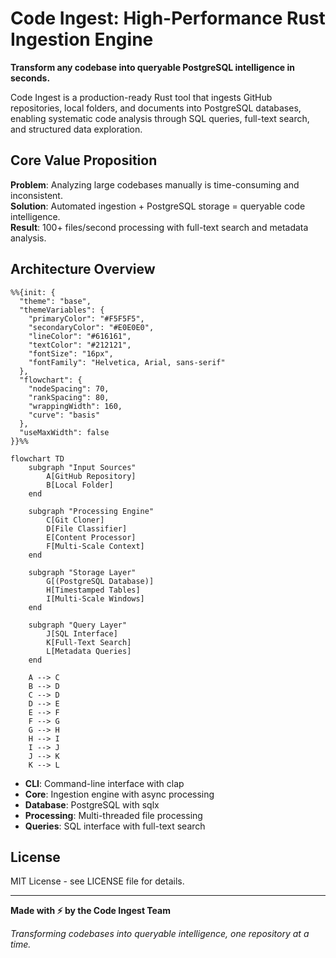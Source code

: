 # Code Ingest: High-Performance Rust Ingestion Engine

**Transform any codebase into queryable PostgreSQL intelligence in seconds.**

Code Ingest is a production-ready Rust tool that ingests GitHub repositories, local folders, and documents into PostgreSQL databases, enabling systematic code analysis through SQL queries, full-text search, and structured data exploration.

## Core Value Proposition

**Problem**: Analyzing large codebases manually is time-consuming and inconsistent.  
**Solution**: Automated ingestion + PostgreSQL storage = queryable code intelligence.  
**Result**: 100+ files/second processing with full-text search and metadata analysis.

## Architecture Overview

```mermaid
%%{init: {
  "theme": "base",
  "themeVariables": {
    "primaryColor": "#F5F5F5",
    "secondaryColor": "#E0E0E0",
    "lineColor": "#616161",
    "textColor": "#212121",
    "fontSize": "16px",
    "fontFamily": "Helvetica, Arial, sans-serif"
  },
  "flowchart": {
    "nodeSpacing": 70,
    "rankSpacing": 80,
    "wrappingWidth": 160,
    "curve": "basis"
  },
  "useMaxWidth": false
}}%%

flowchart TD
    subgraph "Input Sources"
        A[GitHub Repository]
        B[Local Folder]
    end
    
    subgraph "Processing Engine"
        C[Git Cloner]
        D[File Classifier]
        E[Content Processor]
        F[Multi-Scale Context]
    end
    
    subgraph "Storage Layer"
        G[(PostgreSQL Database)]
        H[Timestamped Tables]
        I[Multi-Scale Windows]
    end
    
    subgraph "Query Layer"
        J[SQL Interface]
        K[Full-Text Search]
        L[Metadata Queries]
    end
    
    A --> C
    B --> D
    C --> D
    D --> E
    E --> F
    F --> G
    G --> H
    H --> I
    I --> J
    J --> K
    K --> L
```
- **CLI**: Command-line interface with clap
- **Core**: Ingestion engine with async processing
- **Database**: PostgreSQL with sqlx
- **Processing**: Multi-threaded file processing
- **Queries**: SQL interface with full-text search

## License

MIT License - see LICENSE file for details.

---

**Made with ⚡ by the Code Ingest Team**

*Transforming codebases into queryable intelligence, one repository at a time.*